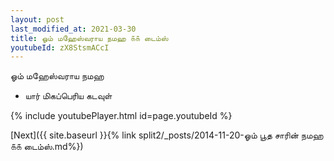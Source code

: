```yaml
---
layout: post
last_modified_at: 2021-03-30
title: ஓம் மஹேஸ்வராய நமஹ ௧௧ டைம்ஸ்
youtubeId: zX8StsmACcI
---
```

 
 
 ஓம் மஹேஸ்வராய நமஹ  
 
 -  யார் மிகப்பெரிய கடவுள் 
 
  
 
  
 
 
 
 
 
 


{% include youtubePlayer.html id=page.youtubeId %}
 
[Next]({{ site.baseurl }}{% link  split2/_posts/2014-11-20-ஓம் பூத சாரின் நமஹ ௧௧ டைம்ஸ்.md%})
 
